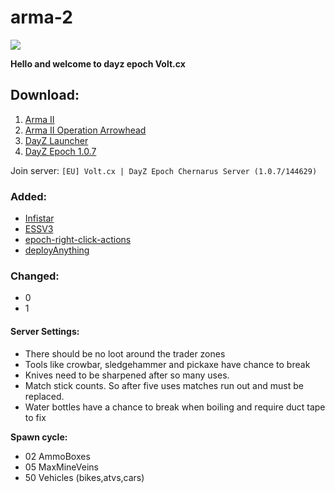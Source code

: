 # arma-2


![](https://media.discordapp.net/attachments/852723390624169997/863770084187176970/Untitled-22.png)


**Hello and welcome to dayz epoch Volt.cx**

## Download:
1.  [Arma II](https://store.steampowered.com/app/33900/Arma_2/)
2.  [Arma II Operation Arrowhead](https://store.steampowered.com/app/33930/Arma_2_Operation_Arrowhead/)
3.  [DayZ Launcher](https://dayzlauncher.com/)
4.  [DayZ Epoch 1.0.7](https://epochmod.com/a2dayzepoch.php)

Join server: `[EU] Volt.cx | DayZ Epoch Chernarus Server (1.0.7/144629)`


### Added:
* [Infistar](https://infistar.de/)
* [ESSV3](https://github.com/AirwavesMan/ESSV3)
* [epoch-right-click-actions](https://github.com/AirwavesMan/epoch-right-click-actions)
* [deployAnything](https://github.com/oiad/deployAnything)


### Changed:
* 0
* 1


#### Server Settings:
* There should be no loot around the trader zones
* Tools like crowbar, sledgehammer and pickaxe have chance to break
* Knives need to be sharpened after so many uses.
* Match stick counts. So after five uses matches run out and must be replaced.
* Water bottles have a chance to break when boiling and require duct tape to fix


**Spawn cycle:**
* 02 AmmoBoxes
* 05 MaxMineVeins
* 50 Vehicles (bikes,atvs,cars)

